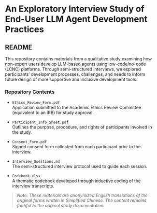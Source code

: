 # An Exploratory Interview Study of End-User LLM Agent Development Practices

## README

This repository contains materials from a qualitative study examining how non-expert users develop LLM-based agents using low-code/no-code (LCNC) platforms. Through semi-structured interviews, we explored participants’ development processes, challenges, and needs to inform future design of more supportive and inclusive development tools.

### Repository Contents

- `Ethics_Review_Form.pdf`  
  Application submitted to the Academic Ethics Review Committee (equivalent to an IRB) for study approval.

- `Participant_Info_Sheet.pdf`  
  Outlines the purpose, procedure, and rights of participants involved in the study.

- `Consent_Form.pdf`  
  Signed consent form collected from each participant prior to the interview.

- `Interview_Questions.md`  
  The semi-structured interview protocol used to guide each session.

- `Codebook.xlsx`  
  A thematic codebook developed through inductive coding of the interview transcripts.

> *Note: These materials are anonymized English translations of the original forms written in Simplified Chinese. The content remains faithful to the original study documentation.*


